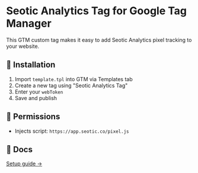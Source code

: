 # Seotic Analytics Tag for Google Tag Manager

This GTM custom tag makes it easy to add Seotic Analytics pixel tracking to your website.

## 🔧 Installation
1. Import `template.tpl` into GTM via Templates tab
2. Create a new tag using "Seotic Analytics Tag"
3. Enter your `webToken`
4. Save and publish

## 🧾 Permissions
- Injects script: `https://app.seotic.co/pixel.js`

## 📄 Docs
[Setup guide →](https://www.seotic.co/docs/tag)
